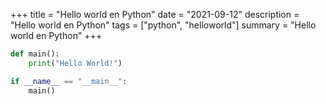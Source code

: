 +++
title = "Hello world en Python"
date = "2021-09-12"
description = "Hello world en Python"
tags = ["python", "helloworld"]
summary = "Hello world en Python"
+++


```python
def main():
    print("Hello World!")

if __name__ == "__main__":
    main()
```